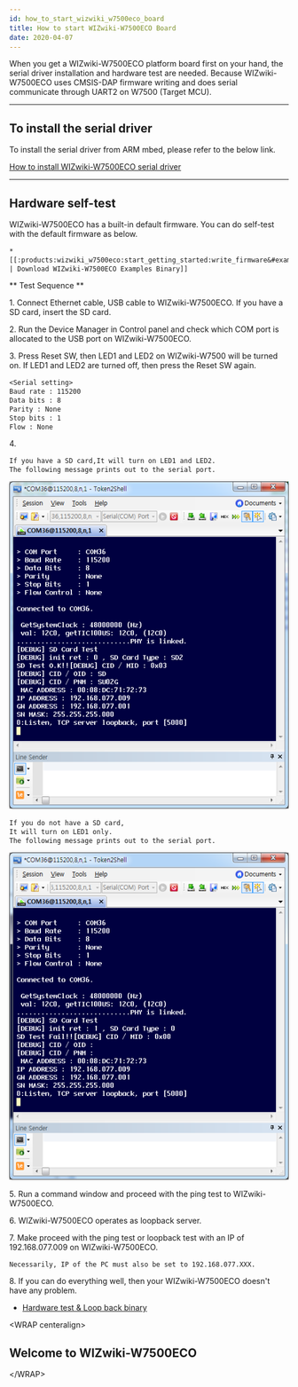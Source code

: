 ```yaml
---
id: how_to_start_wizwiki_w7500eco_board
title: How to start WIZwiki-W7500ECO Board
date: 2020-04-07
---
```


When you get a WIZwiki-W7500ECO platform board first on your hand, the
serial driver installation and hardware test are needed. Because
WIZwiki-W7500ECO uses CMSIS-DAP firmware writing and does serial
communicate through UART2 on W7500 (Target MCU).  

-----

## To install the serial driver

To install the serial driver from ARM mbed, please refer to the below
link.

[How to install WIZwiki-W7500ECO serial driver](how_to_install_wizwiki_w7500eco_driver)

-----

## Hardware self-test

WIZwiki-W7500ECO has a built-in default firmware. You can do self-test
with the default firmware as below.

    *[[:products:wizwiki_w7500eco:start_getting_started:write_firmware&#examples_binary | Download WIZwiki-W7500ECO Examples Binary]]

\*\* Test Sequence \*\*

1\. Connect Ethernet cable, USB cable to WIZwiki-W7500ECO. If you have a
SD card, insert the SD card.

2\. Run the Device Manager in Control panel and check which COM port is
allocated to the USB port on WIZwiki-W7500ECO.

3\. Press Reset SW, then LED1 and LED2 on WIZwiki-W7500 will be turned
on. If LED1 and LED2 are turned off, then press the Reset SW again.

    <Serial setting>
    Baud rate : 115200
    Data bits : 8
    Parity : None
    Stop bits : 1
    Flow : None

4\.

    If you have a SD card,It will turn on LED1 and LED2.
    The following message prints out to the serial port.

![Messages in case of a SD card inserted](/img/products/wizwiki_w7500/getting_started/wizwiki_serial_ok.png)

    If you do not have a SD card,
    It will turn on LED1 only.
    The following message prints out to the serial port.

![Message in case of a SD card not inserted](/img/products/wizwiki_w7500/getting_started/wizwiki_serial_sdcard.png)

5\. Run a command window and proceed with the ping test to
WIZwiki-W7500ECO.

6\. WIZwiki-W7500ECO operates as loopback server.

7\. Make proceed with the ping test or loopback test with an IP of
192.168.077.009 on WIZwiki-W7500ECO.

    Necessarily, IP of the PC must also be set to 192.168.077.XXX.

8\. If you can do everything well, then your WIZwiki-W7500ECO doesn't
have any problem.

* <a href="/img/products/wizwiki_w7500eco/start_getting_started/wizwiki-w7500eco_wztoe_manu.zip" target="_blank">Hardware test & Loop back binary</a>

\<WRAP centeralign\>

## Welcome to WIZwiki-W7500ECO

\</WRAP\>